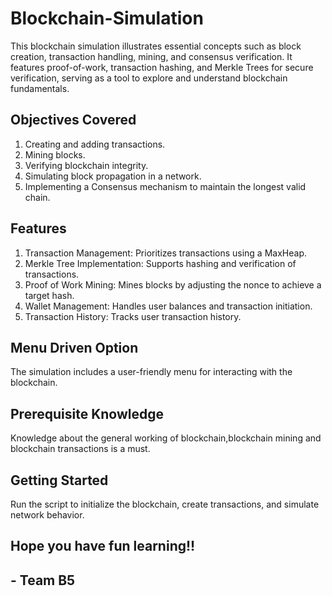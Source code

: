 # Blockchain-Simulation

This blockchain simulation illustrates essential concepts such as block creation, transaction handling, mining, and consensus verification. It features proof-of-work, transaction hashing, and Merkle Trees for secure verification, serving as a tool to explore and understand blockchain fundamentals.

## Objectives Covered
1) Creating and adding transactions.
2) Mining blocks.
3) Verifying blockchain integrity.
4) Simulating block propagation in a network.
5) Implementing a Consensus mechanism to maintain the longest valid chain.

## Features
1) Transaction Management: Prioritizes transactions using a MaxHeap.
2) Merkle Tree Implementation: Supports hashing and verification of transactions.
3) Proof of Work Mining: Mines blocks by adjusting the nonce to achieve a target hash.
4) Wallet Management: Handles user balances and transaction initiation.
5) Transaction History: Tracks user transaction history.

## Menu Driven Option
The simulation includes a user-friendly menu for interacting with the blockchain. 

## Prerequisite Knowledge
Knowledge about the general working of blockchain,blockchain mining and blockchain transactions is a must.

## Getting Started 
Run the script to initialize the blockchain, create transactions, and simulate network behavior.

## Hope you have fun learning!!
## - Team B5

